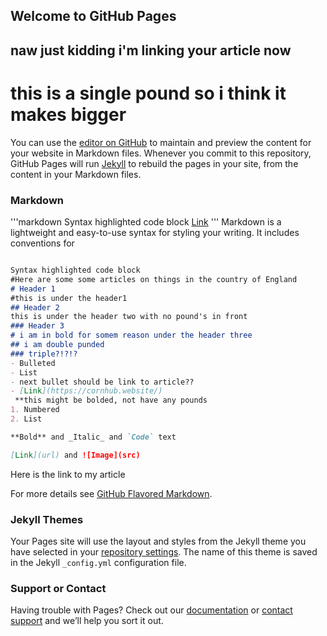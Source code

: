 ## Welcome to GitHub Pages
## naw just kidding i'm linking your article now
# this is a single pound so i think it makes bigger 
You can use the [editor on GitHub](https://github.com/Legit-Ninja/TripEditorialWebsite/edit/main/README.md) to maintain and preview the content for your website in Markdown files.
Whenever you commit to this repository, GitHub Pages will run [Jekyll](https://jekyllrb.com/) to rebuild the pages in your site, from the content in your Markdown files.

### Markdown

'''markdown
Syntax highlighted code block
[Link](https://cornhub.website/)
'''
Markdown is a lightweight and easy-to-use syntax for styling your writing. It includes conventions for

```markdown

Syntax highlighted code block
#Here are some some articles on things in the country of England
# Header 1 
#this is under the header1
## Header 2
this is under the header two with no pound's in front
### Header 3
# i am in bold for somem reason under the header three 
## i am double punded
### triple?!?!?
- Bulleted
- List
- next bullet should be link to article??
- [Link](https://cornhub.website/)
 **this might be bolded, not have any pounds
1. Numbered
2. List

**Bold** and _Italic_ and `Code` text

[Link](url) and ![Image](src)
```
Here is the link to my article

For more details see [GitHub Flavored Markdown](https://guides.github.com/features/mastering-markdown/).

### Jekyll Themes

Your Pages site will use the layout and styles from the Jekyll theme you have selected in your [repository settings](https://github.com/Legit-Ninja/TripEditorialWebsite/settings/pages). The name of this theme is saved in the Jekyll `_config.yml` configuration file.

### Support or Contact

Having trouble with Pages? Check out our [documentation](https://docs.github.com/categories/github-pages-basics/) or [contact support](https://support.github.com/contact) and we’ll help you sort it out.
